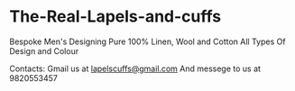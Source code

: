 # The-Real-Lapels-and-cuffs

Bespoke Men's Designing 
Pure 100% Linen, Wool and Cotton
All Types Of Design and Colour

Contacts:
Gmail us at lapelscuffs@gmail.com 
And messege to us at 9820553457
